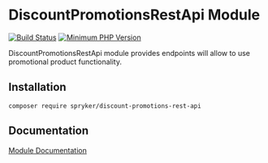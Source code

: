 # DiscountPromotionsRestApi Module
[![Build Status](https://travis-ci.org/spryker/discount-promotions-rest-api.svg)](https://travis-ci.org/spryker/discount-promotions-rest-api)
[![Minimum PHP Version](https://img.shields.io/badge/php-%3E%3D%207.2-8892BF.svg)](https://php.net/)

DiscountPromotionsRestApi module provides endpoints will allow to use promotional product functionality.

## Installation

```
composer require spryker/discount-promotions-rest-api
```

## Documentation

[Module Documentation](https://documentation.spryker.com/docs/cart-rules-discounts)
